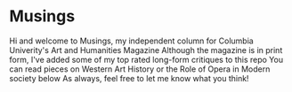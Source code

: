 # Musings
Hi and welcome to Musings, my independent column for Columbia Univerity's Art and Humanities Magazine
Although the magazine is in print form, I've added some of my top rated long-form critiques to this repo
You can read pieces on Western Art History or the Role of Opera in Modern society below
  As always, feel free to let me know what you think!
